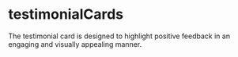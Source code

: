 # testimonialCards
 The testimonial card is designed to highlight positive feedback in an engaging and visually appealing manner. 
